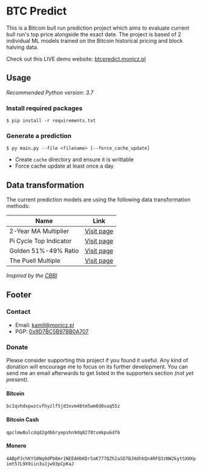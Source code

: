 # BTC Predict

This is a Bitcoin bull run prediction project which aims to evaluate current bull run's top price alongside the exact date. The project is based of 2 individual ML models trained on the Bitcoin historical pricing and block halving data.

Check out this LIVE demo website: [btcpredict.monicz.pl](https://btcpredict.monicz.pl/)

## Usage

*Recommended Python version: 3.7*

### Install required packages

`$ pip install -r requirements.txt`

### Generate a prediction

`$ py main.py --file <filename> [--force_cache_update]`

* Create `cache` directory and ensure it is writtable
* Force cache update at least once a day

## Data transformation

The current prediction models are using the following data transformation methods:

| Name | Link |
|---------------|------|
| 2-Year MA Multiplier | [Visit page](https://www.lookintobitcoin.com/charts/bitcoin-investor-tool/) |
| Pi Cycle Top Indicator | [Visit page](https://www.lookintobitcoin.com/charts/pi-cycle-top-indicator/) |
| Golden 51%-49% Ratio | [Visit page](https://www.tradingview.com/chart/BTCUSD/QBeNL8jt-BITCOIN-The-Golden-51-49-Ratio-600-days-of-Bull-Market-left/) |
| The Puell Multiple | [Visit page](https://www.lookintobitcoin.com/charts/puell-multiple/) |

*Inspired by the [CBBI](https://www.youtube.com/watch?v=rbkLLq5lVTA)*

## Footer

### Contact

* Email: [kamil@monicz.pl](mailto:kamil@monicz.pl)
* PGP: [0x9D7BC5B97BB0A707](https://gist.github.com/Zaczero/158da01bfd5b6d236f2b8ceb62dd9698)

### Donate

Please consider supporting this project if you found it useful.
Any kind of donation will encourage me to focus on its further development.
You can send me an email afterwards to get listed in the supporters section *(not yet present)*.

#### Bitcoin

`bc1qvhdxpwzcvfhyzlf5jd3xvm48tm5wm6d0xaq55z`

#### Bitcoin Cash

`qpclmw8ulcdqd2gd66ryepshn9dq8278tvmkpu6df6`

#### Monero

`4ABpPJchKYS8Nq9dPb8mr1NEEAHbKDr5aK777QZh2aSD7BJHdhkQn4RFQ3zNW2kytSXHXpimt57L9X9iin3uJjw93pCpKaJ`
